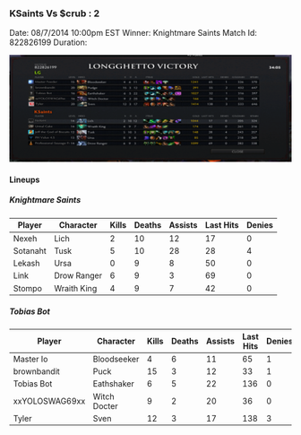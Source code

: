### KSaints Vs $crub : 2

Date: 08/7/2014 10:00pm EST
Winner: Knightmare Saints
Match Id: 822826199
Duration: 

![Score Sheet](images/20140807.png)

#### Lineups

##### Knightmare Saints

| Player        | Character    	| Kills | Deaths | Assists | Last Hits | Denies |
| ------------- | ------------ 	| ----- | ------ | ------- | --------- | ------ |
| Nexeh	        | Lich 		   	| 2 	| 10 	 | 12 	   | 17 	   | 0 		|
| Sotanaht		| Tusk	 		| 5 	| 10 	 | 28	   | 28 	   | 4 		|
| Lekash		| Ursa 			| 0 	| 9 	 | 8 	   | 50 	   | 0		|
| Link			| Drow Ranger   | 6 	| 9 	 | 3 	   | 69 	   | 0 		|
| Stompo		| Wraith King	| 4 	| 9		 | 7 	   | 42 	   | 0		|

##### Tobias Bot

| Player        | Character    | Kills | Deaths | Assists | Last Hits | Denies |
| ------------- | ------------ | ----- | ------ | ------- | --------- | ------ |
| Master Io		| Bloodseeker  | 4	   | 6 | 11 | 65 | 1 |
| brownbandit	| Puck		   | 15 | 3 | 12 | 33 | 1 |
| Tobias Bot	| Eathshaker   | 6 | 5 | 22 | 136 | 0 |s
| xxYOLOSWAG69xx| Witch Docter | 9 | 2 | 20 | 36 | 0 |
| Tyler			| Sven		   | 12 | 3 | 17 | 138 | 3 |
